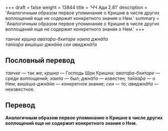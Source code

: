 +++
draft = false
weight = 13844
title = 'ЧЧ Ади 2.81'
description = 'Аналогичным образом первое упоминание о Кришне в числе других воплощений еще не содержит конкретного знания о Нем.'
summary = 'Аналогичным образом первое упоминание о Кришне в числе других воплощений еще не содержит конкретного знания о Нем.'
+++

_таичхе кр̣шн̣а авата̄ра-бхитаре хаила джн̃а̄та  
та̄н̇ха̄ра виш́еша-джн̃а̄на сеи авиджн̃а̄та_

## Пословный перевод

_таичхе_ — так же; _кр̣шн̣а_ — Господь Шри Кришна; _авата̄ра_\-_бхитаре_ — среди воплощений; _хаила_ — был; _джн̃а̄та_ — известен; _та̄н̇ха̄ра_ — о Нем; _виш́еша_\-_джн̃а̄на_ — конкретное знание; _сеи_ — то; _авиджн̃а̄та_ — неизвестное.

## Перевод

**Аналогичным образом первое упоминание о Кришне в числе других воплощений еще не содержит конкретного знания о Нем.**

